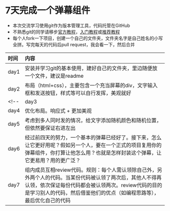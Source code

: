 
# 7天完成一个弹幕组件

- 本次交流学习使用git作为版本管理工具，代码托管在GitHub
- 不熟悉git的同学请移步[官方教程](https://git-scm.com/book/zh/v1/%E8%87%AA%E5%AE%9A%E4%B9%89-Git-%E9%85%8D%E7%BD%AE-Git)，[入门教程](http://blog.damonare.cn/2016/11/26/Git%20%E5%91%BD%E4%BB%A4%E6%80%BB%E7%BB%93/)或[推荐教程](https://www.liaoxuefeng.com/wiki/0013739516305929606dd18361248578c67b8067c8c017b000)
- 每个人fork一下项目，创建一个自己的文件夹，文件夹名字是自己姓名的小写全拼。写完每天的代码后pull request，我会看一下，然后合并


|时间|内容|
|:---|:---|
|day1|安装并学习git的基本使用，建好自己的文件夹，里边随便放一个文件，建议是readme|
|day2|布局（html+css），主要包含一个充当屏幕的div，文字输入框和发送按钮，样式等可以自行发挥，美观就好|
<!-- |day3|将用户输入的文字从屏幕右边进入，左边移出（监听事件 + 移动）|
|day4|优化布局。响应式 + 更加美观|
|day5|考虑到多人同时发的情况，给文字添加随机颜色和随机位置，但依然要保证右进左出|
|day6|经过前四天的努力，一个基本的弹幕已经好了。接下来，怎么让它更好用呢？假如另一个人，要在一个正式的项目复用你的弹幕组件，你打算让他怎么用？也就是怎样封装这个弹幕，让它更易用？用的更广泛？|
|day7|组内成员互相review代码。规则：每个人需认领除自己外，另外两个人的代码。当某份代码被认领了两次后，其他人不得再认领，依次保证每份代码都会被认领两次。review代码的目的是学习别人的代码，然后借鉴他们的优点（如编程思路等），最后优化自己的代码| -->
